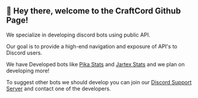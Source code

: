 ## 👋 Hey there, welcome to the CraftCord Github Page!

We specialize in developing discord bots using public API.

Our goal is to provide a high-end navigation and exposure of API's to Discord users.

We have Developed bots like [Pika Stats](https://discord.com/oauth2/authorize?client_id=1092991302712438807&scope=bot&permissions=8) and [Jartex Stats](https://discord.com/api/oauth2/authorize?client_id=1086628134100676628&scope=bot&permissions=8) and we plan on developing more!

To suggest other bots we should develop you can join our [Discord Support Server](https://discord.gg/kJ7qmp8qsh) and contact one of the developers.
